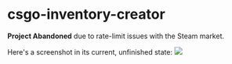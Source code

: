 # csgo-inventory-creator

**Project Abandoned** due to rate-limit issues with the Steam market.

Here's a screenshot in its current, unfinished state: ![](https://i.plexidev.org/yXJ6lKc)

